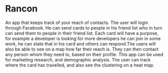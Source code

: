 # Rancon
An app that keeps track of your reach of contacts. The user will login through Facebook. He can send cards to people in his friend list who in turn can send them to people in their friend list. Each card will have a purpose, for example a developer is looking for more developers he can join in some work, he can state that in his card and others can respond.The users will also be able to see on a map how far their reach is. They can then contact any person whom they need to, based on their profile. This app can be used for marketing research, and demographic analysis. The user can track where the card has travelled, and also see the clustering on a heat map.
